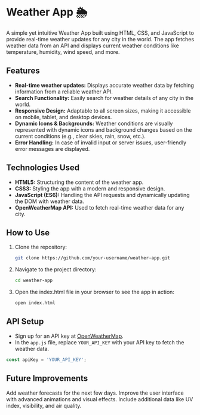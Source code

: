 # Weather App 🌦️

A simple yet intuitive Weather App built using HTML, CSS, and JavaScript to provide real-time weather updates for any city in the world. The app fetches weather data from an API and displays current weather conditions like temperature, humidity, wind speed, and more.

## Features

- **Real-time weather updates:** Displays accurate weather data by fetching information from a reliable weather API.
- **Search Functionality:** Easily search for weather details of any city in the world.
- **Responsive Design:** Adaptable to all screen sizes, making it accessible on mobile, tablet, and desktop devices.
- **Dynamic Icons & Backgrounds:** Weather conditions are visually represented with dynamic icons and background changes based on the current conditions (e.g., clear skies, rain, snow, etc.).
- **Error Handling:** In case of invalid input or server issues, user-friendly error messages are displayed.

## Technologies Used

- **HTML5:** Structuring the content of the weather app.
- **CSS3:** Styling the app with a modern and responsive design.
- **JavaScript (ES6):** Handling the API requests and dynamically updating the DOM with weather data.
- **OpenWeatherMap API:** Used to fetch real-time weather data for any city.

## How to Use

1. Clone the repository:
   ```bash
   git clone https://github.com/your-username/weather-app.git
2. Navigate to the project directory:
   ```bash
   cd weather-app
3. Open the index.html file in your browser to see the app in action:
   ```bash
   open index.html
## API Setup

- Sign up for an API key at [OpenWeatherMap](https://openweathermap.org/api).
- In the `app.js` file, replace `YOUR_API_KEY` with your API key to fetch the weather data.

```javascript
const apiKey = 'YOUR_API_KEY';
```
## Future Improvements
Add weather forecasts for the next few days.
Improve the user interface with advanced animations and visual effects.
Include additional data like UV index, visibility, and air quality. 
